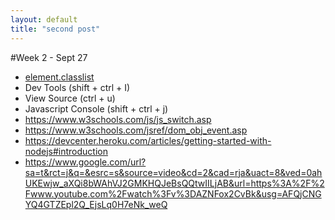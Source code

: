 ```yaml
---
layout: default
title: "second post"
---
```


#Week 2 - Sept 27

* [element.classlist](https://www.w3schools.com/jsref/prop_element_classlist.asp)
* Dev Tools (shift + ctrl + I)
* View Source (ctrl + u)
* Javascript Console (shift + ctrl + j)
* https://www.w3schools.com/js/js_switch.asp
* https://www.w3schools.com/jsref/dom_obj_event.asp
* https://devcenter.heroku.com/articles/getting-started-with-nodejs#introduction
* https://www.google.com/url?sa=t&rct=j&q=&esrc=s&source=video&cd=2&cad=rja&uact=8&ved=0ahUKEwjw_aXQi8bWAhVJ2GMKHQJeBsQQtwIILjAB&url=https%3A%2F%2Fwww.youtube.com%2Fwatch%3Fv%3DAZNFox2CvBk&usg=AFQjCNGYQ4GTZEpl2Q_EjsLq0H7eNk_weQ
